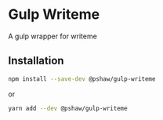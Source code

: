 # Gulp Writeme

A gulp wrapper for writeme

## Installation

```bash
npm install --save-dev @pshaw/gulp-writeme
```
or
```bash
yarn add --dev @pshaw/gulp-writeme
```

